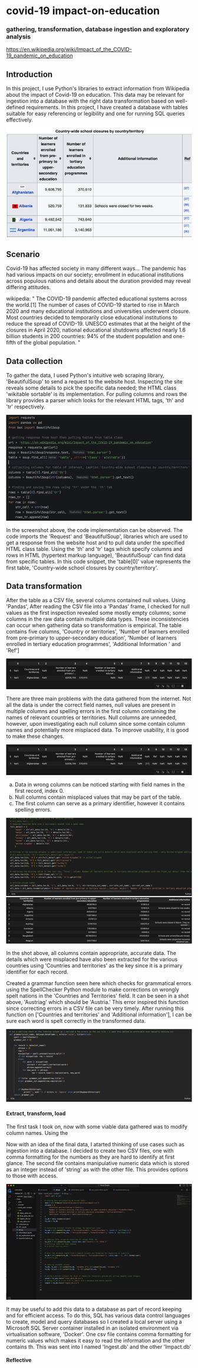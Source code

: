 # covid-19 impact-on-education
### gathering, transformation, database ingestion and exploratory analysis
https://en.wikipedia.org/wiki/Impact_of_the_COVID-19_pandemic_on_education

<h2>Introduction</h2>
<p>In this project, I use Python's libraries to extract information from Wikipedia about the impact of Covid-19 on education. This data may be relevant for ingestion into a database with the right data transformation based on well-defined requirements. In this project, I have created a database with tables suitable for easy referencing or legibility and one for running SQL queries effectively. </p>
<img src="assets/wikipedia_shot.png">

<h2>Scenario</h2>
<p>Covid-19 has affected society in many different ways... 
The pandemic has had various impacts on our society; enrollment in educational institutions across populous nations and details about the duration provided may reveal differing attitudes. </p>

<p>wikipedia: " The COVID-19 pandemic affected educational systems across the world.[1] The number of cases of COVID-19 started to rise in March 2020 and many educational institutions and universities underwent closure. Most countries decided to temporarily close educational institutions to reduce the spread of COVID-19. UNESCO estimates that at the height of the closures in April 2020, national educational shutdowns affected nearly 1.6 billion students in 200 countries: 94% of the student population and one-fifth of the global population. "</p>

<h2>Data collection</h2>
<p>To gather the data, I used Python's intuitive web scraping library, 'BeautifulSoup' to send a request to the website host. Inspecting the site reveals some details to pick the specific data needed; the HTML class 'wikitable sortable' is its implementation. For pulling columns and rows the library provides a parser which looks for the relevant HTML tags, 'th' and 'tr' respectively. </p>
<img src="assets/soup_script_!.jpg">

<p>In the screenshot above, the code implementation can be observed. The code imports the 'Request' and 'BeautifulSoup', libraries which are used to get a response from the website host and to pull data under the specified HTML class table. Using the 'th' and 'tr' tags which specify columns and rows in HTML (hypertext markup language), 'BeautifulSoup' can find data from specific tables. In this code snippet, the 'table[0]' value represents the first table, 'Country-wide school closures by country/territory'. </p>

<h2>Data transformation</h2>
<p>After the table as a CSV file, several columns contained null values. Using 'Pandas', 
After reading the CSV file into a 'Pandas' frame, I checked for null values as the first inspection revealed some mostly empty columns; some columns in the raw data contain multiple data types. These inconsistencies can occur when gathering data so transformation is empirical. 
The table contains five columns, 'Country or territories', 'Number of learners enrolled from pre-primary to upper-secondary education', 'Number of learners enrolled in tertiary education programmes', 'Additional Information ' and 'Ref']</p>
<img src='assets/raw_data.png'>
<p>There are three main problems with the data gathered from the internet. Not all the data is under the correct field names, null values are present in multiple columns and spelling errors in the first column containing the names of relevant countries or territories. Null columns are unneeded, however, upon investigating each null column since some contain column names and potentially more misplaced data. To improve usability, it is good to make these changes.</p>

<img src='assets/raw_data.png'>

<ol type="a">
  <li>Data in wrong columns can be noticed starting with field names in the first record, index 0.</li>
  <li>Null columns contain misplaced values that may be part of the table. </li>
  <li>The first column can serve as a primary identifier, however it contains spelling errors.</li>
</ol>
<img src='assets/missing_details_script.png'> 

<img src="assets/clean_data_out.png">

In the shot above, all columns contain appropriate, accurate data. The details which were misplaced have also been extracted for the various countries using 'Countries and territories' as the key since it is a primary identifier for each record. 

<p> Created a grammar function seen here which checks for grammatical errors using the SpellChecker Python module to make corrections on wrongly spelt nations in the 'Countries and Territories' field. It can be seen in a shot above, 'Austriag' which should be 'Austria.' This error inspired this function since correcting errors in a CSV file can be very timely. After running this function on ['Countries and territories' and 'Additional information'], I can be sure each word is spelt correctly in the transformed data. </p>

<img src='assets/spellling_checker.png'>

<h4> Extract, transform, load </h4>
<p> The first task I took on, now with some viable data gathered was to modify column names. Using the 
<p>Now with an idea of the final data, I atarted thinking of use cases such as ingestion into a database. I decided to create two CSV files, one with comma formatting for the numbers as they are hard to identify at first glance. The second file contains manipulative numeric data which is stored as an integer instead of 'string' as with the other file. This provides options to those with access.</p>
<img src='assets/etl.png'>

<p>It may be useful to add this data to a database as part of record keeping and for efficient access. To do this, SQL has various data control languages to create, model and query databases so I created a local server using a Microsoft SQL Server container installed in an isolated environment via virtualisation software, 'Docker'.
One csv file contains comma formatting for numeric values which makes it easy to read the information and the other contains th. This was sent into  I named 'Ingest.db' and the other 'Impact.db' </p> 

<h4>Reflective </h4>
<p></p>

